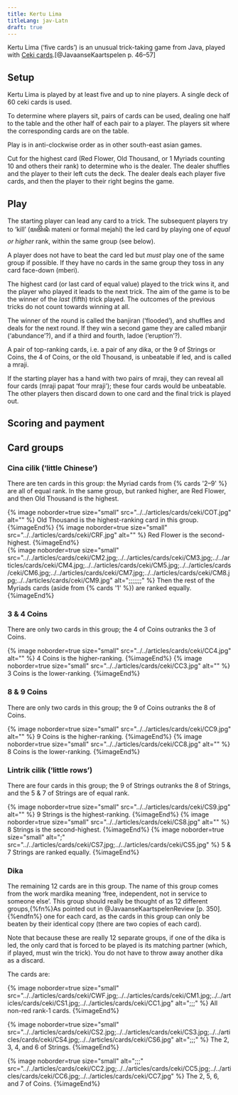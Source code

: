 ```yaml
---
title: Kertu Lima
titleLang: jav-Latn
draft: true
---
```


<Noun lang="jav-Latn">Kertu Lima</Noun> (‘five cards’) is an unusual
trick-taking game from Java, played with [Ceki
cards](/articles/cards/ceki/).[@JavaanseKaartspelen p. 46–57]

<!-- excerpt -->

## Setup

<Noun lang="jav-Latn">Kertu Lima</Noun> is played by at least five and up to
nine players. A single deck of 60 ceki cards is used.

To determine where players sit, pairs of cards can be used, dealing one half to
the table and the other half of each pair to a player. The players sit where the
corresponding cards are on the table.

Play is in anti-clockwise order as in other south-east asian games.
 
Cut for the highest card (Red Flower, Old Thousand, or 1 Myriads counting 10 and
others their rank) to determine who is the dealer. The dealer shuffles and the
player to their left cuts the deck. The dealer deals each player five cards, and
then the player to their right begins the game.

## Play

The starting player can lead any card to a trick. The subsequent players try to
‘kill’ (<span lang="jav">ꦩꦠꦼꦤꦶ</span> <span lang="jav-Latn">mateni</span>
or formal <span lang="jav-Latn">mejahi</span>) the led card by playing one of
_equal or higher_ rank, within the same group (see below).

A player does not have to beat the card led but _must_ play one of the same
group if possible. If they have no cards in the same group they toss in any card
face-down (<span lang="jav-Latn">mberi</span>).

The highest card (or last card of equal value) played to the trick wins it, and
the player who played it leads to the next trick. The aim of the game is to be
the winner of the _last_ (fifth) trick played. The outcomes of the previous
tricks do not count towards winning at all.

The winner of the round is called the <span lang="jav-Latn">banjiran</span>
(‘flooded’), and shuffles and deals for the next round. If they win a second
game they are called <span lang="jav-Latn">mbanjir</span> (‘abundance’?), and if
a third and fourth, <span lang="jav-Latn">ladoe</span> (‘eruption’?).

A pair of top-ranking cards, i.e. a pair of any <span
lang="jav-Latn">dika</span>, or the 9 of Strings or Coins, the 4 of Coins, or
the old Thousand, is unbeatable if led, and is called a <span
lang="jav-Latn">mraji</span>.

If the starting player has a hand with two pairs of <span
lang="jav-Latn">mraji</span>, they can reveal all four cards (<span
lang="jav-Latn">mraji papat</span> ‘four <span lang="jav-Latn">mraji</span>’);
these four cards would be unbeatable. The other players then discard down to one
card and the final trick is played out.

## Scoring and payment

## Card groups

### <span lang="jav-Latn">Cina cilik</span> (‘little Chinese’)

There are ten cards in this group: the Myriad cards from {% cards '2–9' %} are
all of equal rank. In the same group, but ranked higher, are Red Flower, and
then Old Thousand is the highest.

<div class="multi">
{% image
    noborder=true
    size="small"
    src="../../articles/cards/ceki/COT.jpg"
    alt="" %}
Old Thousand is the highest-ranking card in this group.
{%imageEnd%}
{% image
    noborder=true
    size="small"
    src="../../articles/cards/ceki/CRF.jpg"
    alt="" %}
Red Flower is the second-highest.
{%imageEnd%}
</div>
{% image
    noborder=true
    size="small"
    src="../../articles/cards/ceki/CM2.jpg;../../articles/cards/ceki/CM3.jpg;../../articles/cards/ceki/CM4.jpg;../../articles/cards/ceki/CM5.jpg;../../articles/cards/ceki/CM6.jpg;../../articles/cards/ceki/CM7.jpg;../../articles/cards/ceki/CM8.jpg;../../articles/cards/ceki/CM9.jpg"
    alt=";;;;;;;" %}
Then the rest of the Myriads cards (aside from {% cards '1' %}) are ranked equally.
{%imageEnd%}

### 3 & 4 Coins

There are only two cards in this group; the 4 of Coins outranks the 3 of Coins.

<div class="multi">
{% image
    noborder=true
    size="small"
    src="../../articles/cards/ceki/CC4.jpg"
    alt="" %}
4 Coins is the higher-ranking.
{%imageEnd%}
{% image
    noborder=true
    size="small"
    src="../../articles/cards/ceki/CC3.jpg"
    alt="" %}
3 Coins is the lower-ranking.
{%imageEnd%}

### 8 & 9 Coins

There are only two cards in this group; the 9 of Coins outranks the 8 of Coins.

<div class="multi">
{% image
    noborder=true
    size="small"
    src="../../articles/cards/ceki/CC9.jpg"
    alt="" %}
9 Coins is the higher-ranking.
{%imageEnd%}
{% image
    noborder=true
    size="small"
    src="../../articles/cards/ceki/CC8.jpg"
    alt="" %}
8 Coins is the lower-ranking.
{%imageEnd%}


### <span lang="jav-Latn">Lintrik cilik</span> (‘little rows’)

There are four cards in this group; the 9 of Strings outranks the 8 of Strings,
and the 5 & 7 of Strings are of equal rank.

<div class="multi">
{% image
    noborder=true
    size="small"
    src="../../articles/cards/ceki/CS9.jpg"
    alt="" %}
9 Strings is the highest-ranking.
{%imageEnd%}
{% image
    noborder=true
    size="small"
    src="../../articles/cards/ceki/CS8.jpg"
    alt="" %}
8 Strings is the second-highest.
{%imageEnd%}
{% image
    noborder=true
    size="small"
    alt=";"
    src="../../articles/cards/ceki/CS7.jpg;../../articles/cards/ceki/CS5.jpg" %}
5 & 7 Strings are ranked equally.
{%imageEnd%}
</div>

### <span lang="jav-Latn">Dika</span>

The remaining 12 cards are in this group.  The name of this group comes from the
work <span lang="jav-Latn">mardika</span> meaning ‘free, independent, not in
service to someone else’. This group should really be thought of as 12 different
groups,{%fn%}As pointed out in @JavaanseKaartspelenReview [p. 350].{%endfn%} one
for each card, as the cards in this group can only be beaten by their identical
copy (there are two copies of each card).

Note that because these are really 12 separate groups, if one of the <span
lang="jav-Latn">dika</span> is led, the only card that is forced to be played is
its matching partner (which, if played, must win the trick). You do not have to
throw away another <span lang="jav-Latn">dika</span> as a discard.

The cards are:

{% image
    noborder=true
    size="small"
    src="../../articles/cards/ceki/CWF.jpg;../../articles/cards/ceki/CM1.jpg;../../articles/cards/ceki/CS1.jpg;../../articles/cards/ceki/CC1.jpg"
    alt=";;;" %}
All non-red rank-1 cards.
{%imageEnd%}

{% image
    noborder=true
    size="small"
    src="../../articles/cards/ceki/CS2.jpg;../../articles/cards/ceki/CS3.jpg;../../articles/cards/ceki/CS4.jpg;../../articles/cards/ceki/CS6.jpg"
    alt=";;;" %}
The 2, 3, 4, and 6 of Strings.
{%imageEnd%}

{% image
    noborder=true
    size="small"
    alt=";;;"
    src="../../articles/cards/ceki/CC2.jpg;../../articles/cards/ceki/CC5.jpg;../../articles/cards/ceki/CC6.jpg;../../articles/cards/ceki/CC7.jpg" %}
The 2, 5, 6, and 7 of Coins.
{%imageEnd%}
